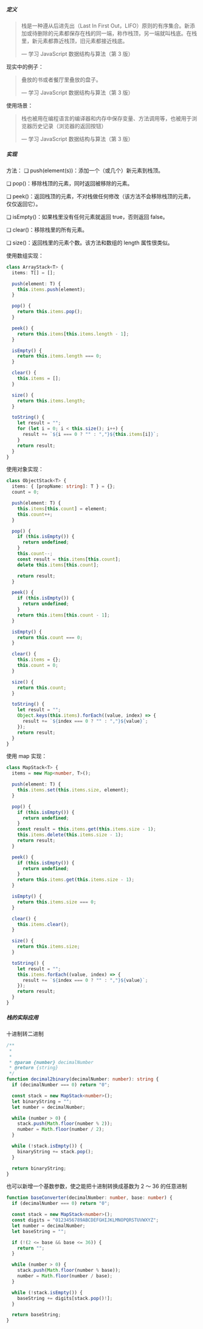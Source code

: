 ##### 定义

> 栈是一种遵从后进先出（Last In First Out，LIFO）原则的有序集合。新添加或待删除的元素都保存在栈的同一端，称作栈顶，另一端就叫栈底。在栈里，新元素都靠近栈顶，旧元素都接近栈底。
>
> — 学习 JavaScript 数据结构与算法（第 3 版）

现实中的例子：

> 叠放的书或者餐厅里叠放的盘子。
>
> — 学习 JavaScript 数据结构与算法（第 3 版）

使用场景：

> 栈也被用在编程语言的编译器和内存中保存变量、方法调用等，也被用于浏览器历史记录（浏览器的返回按钮）
>
> — 学习 JavaScript 数据结构与算法（第 3 版）

##### 实现

方法：
❑ push(element(s))：添加一个（或几个）新元素到栈顶。

❑ pop()：移除栈顶的元素，同时返回被移除的元素。

❑ peek()：返回栈顶的元素，不对栈做任何修改（该方法不会移除栈顶的元素，仅仅返回它）。

❑ isEmpty()：如果栈里没有任何元素就返回 true，否则返回 false。

❑ clear()：移除栈里的所有元素。

❑ size()：返回栈里的元素个数。该方法和数组的 length 属性很类似。

使用数组实现：

```typescript
class ArrayStack<T> {
  items: T[] = [];

  push(element: T) {
    this.items.push(element);
  }

  pop() {
    return this.items.pop();
  }

  peek() {
    return this.items[this.items.length - 1];
  }

  isEmpty() {
    return this.items.length === 0;
  }

  clear() {
    this.items = [];
  }

  size() {
    return this.items.length;
  }

  toString() {
    let result = "";
    for (let i = 0; i < this.size(); i++) {
      result += `${i === 0 ? "" : ","}${this.items[i]}`;
    }
    return result;
  }
}
```

使用对象实现：

```typescript
class ObjectStack<T> {
  items: { [propName: string]: T } = {};
  count = 0;

  push(element: T) {
    this.items[this.count] = element;
    this.count++;
  }

  pop() {
    if (this.isEmpty()) {
      return undefined;
    }
    this.count--;
    const result = this.items[this.count];
    delete this.items[this.count];

    return result;
  }

  peek() {
    if (this.isEmpty()) {
      return undefined;
    }
    return this.items[this.count - 1];
  }

  isEmpty() {
    return this.count === 0;
  }

  clear() {
    this.items = {};
    this.count = 0;
  }

  size() {
    return this.count;
  }

  toString() {
    let result = "";
    Object.keys(this.items).forEach((value, index) => {
      result += `${index === 0 ? "" : ","}${value}`;
    });
    return result;
  }
}
```

使用 map 实现：

```typescript
class MapStack<T> {
  items = new Map<number, T>();

  push(element: T) {
    this.items.set(this.items.size, element);
  }

  pop() {
    if (this.isEmpty()) {
      return undefined;
    }
    const result = this.items.get(this.items.size - 1);
    this.items.delete(this.items.size - 1);
    return result;
  }

  peek() {
    if (this.isEmpty()) {
      return undefined;
    }
    return this.items.get(this.items.size - 1);
  }

  isEmpty() {
    return this.items.size === 0;
  }

  clear() {
    this.items.clear();
  }

  size() {
    return this.items.size;
  }

  toString() {
    let result = "";
    this.items.forEach((value, index) => {
      result += `${index === 0 ? "" : ","}${value}`;
    });
    return result;
  }
}
```

##### 栈的实际应用

十进制转二进制

```typescript
/**
 *
 *
 * @param {number} decimalNumber
 * @return {string}
 */
function decimal2binary(decimalNumber: number): string {
  if (decimalNumber === 0) return "0";

  const stack = new MapStack<number>();
  let binaryString = "";
  let number = decimalNumber;

  while (number > 0) {
    stack.push(Math.floor(number % 2));
    number = Math.floor(number / 2);
  }

  while (!stack.isEmpty()) {
    binaryString += stack.pop();
  }

  return binaryString;
}
```

也可以新增一个基数参数，使之能把十进制转换成基数为 2 ～ 36 的任意进制

```typescript
function baseConverter(decimalNumber: number, base: number) {
  if (decimalNumber === 0) return "0";

  const stack = new MapStack<number>();
  const digits = "0123456789ABCDEFGHIJKLMNOPQRSTUVWXYZ";
  let number = decimalNumber;
  let baseString = "";

  if (!(2 <= base && base <= 36)) {
    return "";
  }

  while (number > 0) {
    stack.push(Math.floor(number % base));
    number = Math.floor(number / base);
  }

  while (!stack.isEmpty()) {
    baseString += digits[stack.pop()!];
  }

  return baseString;
}
```
